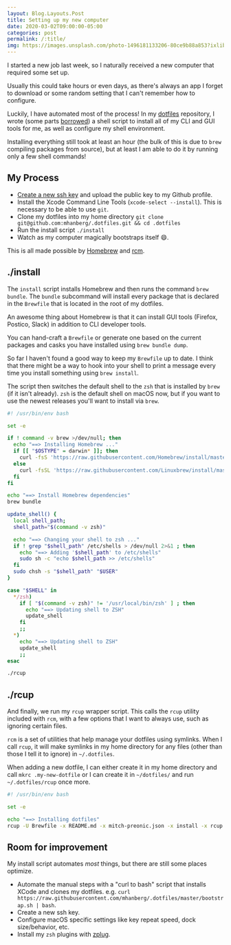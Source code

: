 ```yaml
---
layout: Blog.Layouts.Post
title: Setting up my new computer
date: 2020-03-02T09:00:00-05:00
categories: post
permalink: /:title/
img: https://images.unsplash.com/photo-1496181133206-80ce9b88a853?ixlib=rb-1.2.1&ixid=eyJhcHBfaWQiOjEyMDd9&auto=format&fit=crop&w=2551&q=80
---
```


I started a new job last week, so I naturally received a new computer that required some set up.

Usually this could take hours or even days, as there's always an app I forget to download or some random setting that I can't remember how to configure.

Luckily, I have automated most of the process! In my [dotfiles](https://github.com/mhanberg/.dotfiles) repository, I wrote (some parts [borrowed](https://github.com/thoughtbot/laptop)) a shell script to install all of my CLI and GUI tools for me, as well as configure my shell environment.

Installing everything still took at least an hour (the bulk of this is due to `brew` compiling packages from source), but at least I am able to do it by running only a few shell commands!

## My Process

- [Create a new ssh key](https://help.github.com/en/github/authenticating-to-github/generating-a-new-ssh-key-and-adding-it-to-the-ssh-agent) and upload the public key to my Github profile.
- Install the Xcode Command Line Tools (`xcode-select --install`). This is necessary to be able to use `git`. 
- Clone my dotfiles into my home directory `git clone git@github.com:mhanberg/.dotfiles.git && cd .dotfiles`
- Run the install script `./install`
- Watch as my computer magically bootstraps itself 😄.

This is all made possible by [Homebrew](https://brew.sh) and [rcm](https://github.com/thoughtbot/rcm).

## ./install

The `install` script installs Homebrew and then runs the command `brew bundle`. The `bundle` subcommand will install every package that is declared in the `Brewfile` that is located in the root of my dotfiles.

An awesome thing about Homebrew is that it can install GUI tools (Firefox, Postico, Slack) in addition to CLI developer tools.

You can hand-craft a `Brewfile` or generate one based on the current packages and casks you have installed using `brew bundle dump`. 

So far I haven't found a good way to keep my `Brewfile` up to date. I think that there might be a way to hook into your shell to print a message every time you install something using `brew install`.

The script then switches the default shell to the `zsh` that is installed by `brew` (if it isn't already). `zsh` is the default shell on macOS now, but if you want to use the newest releases you'll want to install via `brew`.

```bash
#! /usr/bin/env bash

set -e

if ! command -v brew >/dev/null; then
  echo "==> Installing Homebrew ..."
  if [[ "$OSTYPE" = darwin* ]]; then
    curl -fsS 'https://raw.githubusercontent.com/Homebrew/install/master/install' | ruby
  else
    curl -fsSL 'https://raw.githubusercontent.com/Linuxbrew/install/master/install.sh' | sh -c
  fi
fi

echo "==> Install Homebrew dependencies"
brew bundle

update_shell() {
  local shell_path;
  shell_path="$(command -v zsh)"

  echo "==> Changing your shell to zsh ..."
  if ! grep "$shell_path" /etc/shells > /dev/null 2>&1 ; then
    echo "==> Adding '$shell_path' to /etc/shells"
    sudo sh -c "echo $shell_path >> /etc/shells"
  fi
  sudo chsh -s "$shell_path" "$USER"
}

case "$SHELL" in
  */zsh)
    if [ "$(command -v zsh)" != '/usr/local/bin/zsh' ] ; then
      echo "==> Updating shell to ZSH"
      update_shell
    fi
    ;;
  *)
    echo "==> Updating shell to ZSH"
    update_shell
    ;;
esac

./rcup
```

## ./rcup

And finally, we run my `rcup` wrapper script. This calls the `rcup` utility included with `rcm`, with a few options that I want to always use, such as ignoring certain files.

`rcm` is a set of utilities that help manage your dotfiles using symlinks. When I call `rcup`, it will make symlinks in my home directory for any files (other than those I tell it to ignore) in `~/.dotfiles`.

When adding a new dotfile, I can either create it in my home directory and call `mkrc .my-new-dotfile` or I can create it in `~/dotfiles/` and run `~/.dotfiles/rcup` once more.

```bash
#! /usr/bin/env bash

set -e

echo "==> Installing dotfiles"
rcup -U Brewfile -x README.md -x mitch-preonic.json -x install -x rcup -v
```

## Room for improvement

My install script automates _most_ things, but there are still some places optimize.

- Automate the manual steps with a "curl to bash" script that installs XCode and clones my dotfiles. e.g. `curl https://raw.githubusercontent.com/mhanberg/.dotfiles/master/bootstrap.sh | bash`.
- Create a new ssh key.
- Configure macOS specific settings like key repeat speed, dock size/behavior, etc.
- Install my `zsh` plugins with [zplug](https://github.com/zplug/zplug).
